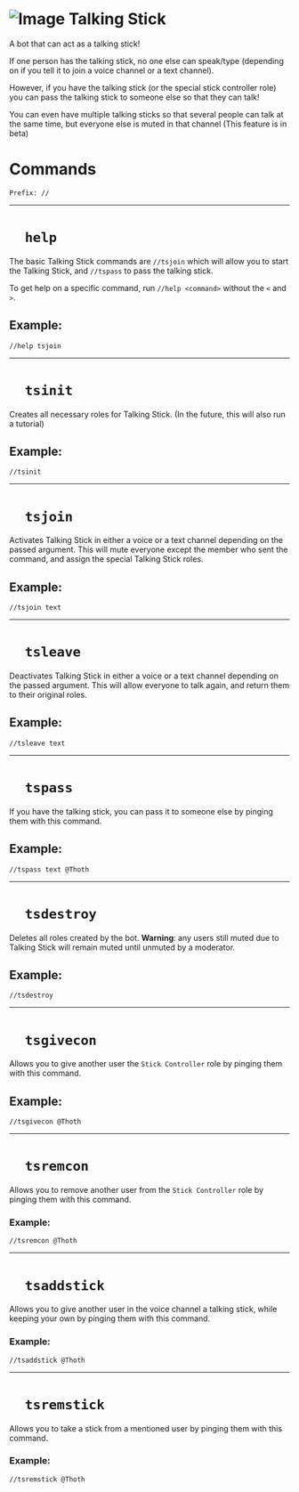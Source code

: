 # ![Image](https://media.discordapp.net/attachments/764720954499924001/783273517349208064/Talking_Stick64.png) Talking Stick

A bot that can act as a talking stick!

If one person has the talking stick, no one else can speak/type (depending on if you tell it to join a voice channel or a text channel).

However, if you have the talking stick (or the special stick controller role) you can pass the talking stick to someone else so that they can talk!

You can even have multiple talking sticks so that several people can talk at the same time, but everyone else is muted in that channel (This feature is in beta)

# Commands  
    Prefix: //

---
# &emsp;`help`
The basic Talking Stick commands are `//tsjoin` which will allow you to start the Talking Stick, and `//tspass` to pass the talking stick.

To get help on a specific command, run `//help <command>` without the `<` and `>`.
## **Example:**
`//help tsjoin`

---

# &emsp;`tsinit`
Creates all necessary roles for Talking Stick. (In the future, this will also run a tutorial)
## **Example**:
`//tsinit`

---

# &emsp;`tsjoin`
Activates Talking Stick in either a voice or a text channel depending on the passed argument. This will mute everyone except the member who sent the command, and assign the special Talking Stick roles.
## **Example**:
`//tsjoin text`

---

# &emsp;`tsleave`
Deactivates Talking Stick in either a voice or a text channel depending on the passed argument. This will allow everyone to talk again, and return them to their original roles.
## **Example**:
`//tsleave text`

---

# &emsp;`tspass`
If you have the talking stick, you can pass it to someone else by pinging them with this command.
## **Example**:
`//tspass text @Thoth`

---

# &emsp;`tsdestroy`
Deletes all roles created by the bot. **Warning**: any users still muted due to Talking Stick will remain muted until unmuted by a moderator.
## **Example**:
`//tsdestroy`

---

# &emsp;`tsgivecon`
Allows you to give another user the `Stick Controller` role by pinging them with this command.
## **Example**:
`//tsgivecon @Thoth`

---

# &emsp;`tsremcon`
Allows you to remove another user from the `Stick Controller` role by pinging them with this command.
### **Example**:
`//tsremcon @Thoth`

---

# &emsp;`tsaddstick`
Allows you to give another user in the voice channel a talking stick, while keeping your own by pinging them with this command.
### **Example**:
`//tsaddstick @Thoth`

---

# &emsp;`tsremstick`
Allows you to take a stick from a mentioned user by pinging them with this command.
### **Example**:
`//tsremstick @Thoth`
